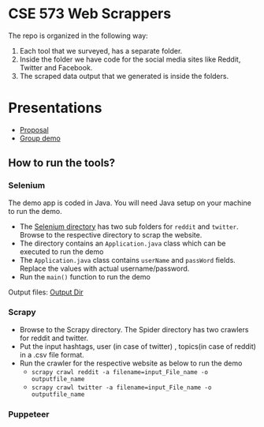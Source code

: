 # CSE 573 Web Scrappers

The repo is organized in the following way:
1) Each tool that we surveyed, has a separate folder.
2) Inside the folder we have code for the social media sites like Reddit, Twitter and Facebook.
3) The scraped data output that we generated is inside the folders.  

# Presentations

- [Proposal](https://docs.google.com/presentation/d/1A60OiPRnWJ3sxCQvZCl3bA-z5YHV7PkLgeeBQsJ8JO8/edit)
- [Group demo](https://docs.google.com/presentation/d/1QcPta1kwV7eqlqRTU3g-KkIfS7azMmWFqFT0r50ewV4/edit)

## How to run the tools?

### Selenium

The demo app is coded in Java. You will need Java setup on your machine to run the demo. 

- The [Selenium directory](Selenium/Automation/src/main/java/com/) has two sub folders for `reddit` and `twitter`. Browse to the respective directory to scrap the website. 
- The directory contains an `Application.java` class which can be executed to run the demo
- The `Application.java` class contains `userName` and `passWord` fields. Replace the values with actual username/password. 
- Run the `main()` function to run the demo

Output files: [Output Dir](Selenium/output)

### Scrapy
- Browse to the Scrapy directory. The Spider directory has two crawlers for reddit and twitter. 
- Put the input hashtags, user (in case of twitter) , topics(in case of reddit) in a .csv file format.
- Run the crawler for the respective website as below to run the demo
    - `scrapy crawl reddit -a filename=input_File_name -o outputfile_name`
    - `scrapy crawl twitter -a filename=input_File_name -o outputfile_name`
### Puppeteer

